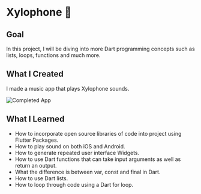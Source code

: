 # Xylophone 🎹

## Goal

In this project, I will be diving into more Dart programming concepts such as lists, loops, functions and much more. 

## What I Created

I made a music app that plays Xylophone sounds. 

![Completed App](https://github.com/londonappbrewery/Images/blob/master/xylophone-flutter.png?raw=true)

## What I Learned

* How to incorporate open source libraries of code into project using Flutter Packages.
* How to play sound on both iOS and Android.
* How to generate repeated user interface Widgets.
* How to use Dart functions that can take input arguments as well as return an output.
* What the difference is between var, const and final in Dart.
* How to use Dart lists.
* How to loop through code using a Dart for loop.
